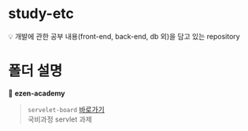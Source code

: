 # study-etc

💡 개발에 관한 공부 내용(front-end, back-end, db 외)을 담고 있는 repository

# 폴더 설명

📁 **ezen-academy**

> `servelet-board` [바로가기](https://github.com/Sun-mie/study-etc/tree/main/ezen-academy/servelet_board)
<br>    국비과정 servlet 과제
